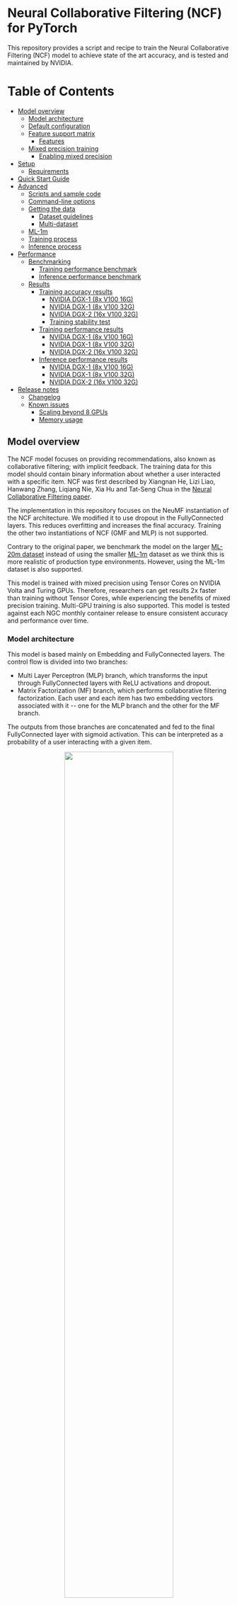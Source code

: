 # Neural Collaborative Filtering (NCF) for PyTorch

This repository provides a script and recipe to train the Neural Collaborative Filtering (NCF)
model to achieve state of the art accuracy, and is tested and maintained by NVIDIA.

Table of Contents
=================

* [Model overview](#model-overview)
    * [Model architecture](#model-architecture)
    * [Default configuration](#default-configuration)
    * [Feature support matrix](#feature-support-matrix)
        * [Features](#features)
    * [Mixed precision training](#mixed-precision-training)
        * [Enabling mixed precision](#enabling-mixed-precision)
* [Setup](#setup)
    * [Requirements](#requirements)
* [Quick Start Guide](#quick-start-guide)
* [Advanced](#advanced)
    * [Scripts and sample code](#scripts-and-sample-code)
    * [Command-line options](#command-line-options)
    * [Getting the data](#getting-the-data)
        * [Dataset guidelines](#dataset-guidelines)
        * [Multi-dataset](#multi-dataset)
    * [ML-1m](#ml-1m)
    * [Training process](#training-process)
    * [Inference process](#inference-process)
* [Performance](#performance)
    * [Benchmarking](#benchmarking)
        * [Training performance benchmark](#training-performance-benchmark)
        * [Inference performance benchmark](#inference-performance-benchmark)
    * [Results](#results)
        * [Training accuracy results](#training-accuracy-results)
            * [NVIDIA DGX-1 (8x V100 16G)](#nvidia-dgx-1-8x-v100-16g)
            * [NVIDIA DGX-1 (8x V100 32G)](#nvidia-dgx-1-8x-v100-32g)
            * [NVIDIA DGX-2 (16x V100 32G)](#nvidia-dgx-2-16x-v100-32g)
            * [Training stability test](#training-stability-test)
        * [Training performance results](#training-performance-results)
            * [NVIDIA DGX-1 (8x V100 16G)](#nvidia-dgx-1-(8x-v100-16g))
            * [NVIDIA DGX-1 (8x V100 32G)](#nvidia-dgx-1-(8x-v100-32g))
            * [NVIDIA DGX-2 (16x V100 32G)](#nvidia-dgx-2-(16x-v100-32g))
        * [Inference performance results](#inference-performance-results)
            * [NVIDIA DGX-1 (8x V100 16G)](#nvidia-dgx-1-(8x-v100-16g))
            * [NVIDIA DGX-1 (8x V100 32G)](#nvidia-dgx-1-(8x-v100-32g))
            * [NVIDIA DGX-2 (16x V100 32G)](#nvidia-dgx-2-(16x-v100-32g))
* [Release notes](#release-notes)
    * [Changelog](#changelog)
    * [Known issues](#known-issues)
        * [Scaling beyond 8 GPUs](#scaling-beyond-8-gpus)
        * [Memory usage](#memory-usage)

## Model overview

The NCF model focuses on providing recommendations, also known as collaborative filtering; with implicit feedback. The training data for this model should contain binary information about whether a user interacted with a specific item.
NCF was first described by Xiangnan He, Lizi Liao, Hanwang Zhang, Liqiang Nie, Xia Hu and Tat-Seng Chua in the [Neural Collaborative Filtering paper](https://arxiv.org/abs/1708.05031).

The implementation in this repository focuses on the NeuMF instantiation of the NCF architecture.
We modified it to use dropout in the FullyConnected layers. This reduces overfitting and increases the final accuracy.
Training the other two instantiations of NCF (GMF and MLP) is not supported. 
 
Contrary to the original paper, we benchmark the model on the larger [ML-20m dataset](https://grouplens.org/datasets/movielens/20m/)
instead of using the smaller [ML-1m](https://grouplens.org/datasets/movielens/1m/) dataset as we think this is more realistic of production type environments.
However, using the ML-1m dataset is also supported.

This model is trained with mixed precision using Tensor Cores on NVIDIA Volta and Turing GPUs. Therefore, researchers can get results 2x faster than training without Tensor Cores, while experiencing the benefits of mixed precision training. Multi-GPU training is also supported. This model is tested against each NGC monthly container release to ensure consistent accuracy and performance over time.



### Model architecture

This model is based mainly on Embedding and FullyConnected layers. The control flow is divided into two branches:
* Multi Layer Perceptron (MLP) branch, which transforms the input through FullyConnected layers with ReLU activations and dropout.
* Matrix Factorization (MF) branch, which performs collaborative filtering factorization.
Each user and each item has two embedding vectors associated with it -- one for the MLP branch and the other for the MF branch.

The outputs from those branches are concatenated and fed to the final FullyConnected layer with sigmoid activation.
This can be interpreted as a probability of a user interacting with a given item.

<p align="center">
  <img width="70%" src="./img/ncf_diagram.png" />
  <br>
Figure 1. The architecture of a Neural Collaborative Filtering model. Taken from the <a href="https://arxiv.org/abs/1708.05031">Neural Collaborative Filtering paper</a>.
</p>


### Default configuration

The following features were implemented in this model:
  * Automatic Mixed Precision (AMP)
  * Data-parallel multi-GPU training and evaluation 
  * Dropout
  * Gradient accumulation

The following performance optimizations were implemented in this model:
  * FusedAdam optimizer
  * Approximate train negative sampling
  * Caching all the positive training samples in the device memory


### Feature support matrix
The following features are supported by this model:

| **Feature** | **NCF PyTorch** | 
|:---:|:--------:|
| Automatic Mixed Precision (AMP) | Yes |
| Multi-GPU training with Distributed Data Parallel (DDP) | Yes |
| Fused Adam | Yes |

#### Features

* Automatic Mixed Precision - This implementation of NCF uses AMP to implement mixed precision training.
It allows us to use FP16 training with FP32 master weights by modifying just 3 lines of code. 
* Multi-GPU training with Distributed Data Parallel - uses Apex's DDP to implement efficient multi-GPU training with NCCL.
* Fused Adam - We use a special implementation of the Adam implementation provided by the Apex package. It fuses some operations for faster weight updates.
Since NCF is a relatively lightweight model with a large number of parameters, we’ve observed significant performance improvements from using FusedAdam.

## Mixed precision training

Mixed precision is the combined use of different numerical precisions in a computational method. [Mixed precision](https://arxiv.org/abs/1710.03740) training offers significant computational speedup by performing operations in half-precision format, while storing minimal information in single-precision to retain as much information as possible in critical parts of the network. Since the introduction of [tensor cores](https://developer.nvidia.com/tensor-cores) in the Volta and Turing architecture, significant training speedups are experienced by switching to mixed precision -- up to 3x overall speedup on the most arithmetically intense model architectures. Using mixed precision training requires two steps:
1.  Porting the model to use the FP16 data type where appropriate.
2.  Adding loss scaling to preserve small gradient values.

The ability to train deep learning networks with lower precision was introduced in the Pascal architecture and first supported in [CUDA 8](https://devblogs.nvidia.com/parallelforall/tag/fp16/) in the NVIDIA Deep Learning SDK.

For information about:
-   How to train using mixed precision, see the [Mixed Precision Training](https://arxiv.org/abs/1710.03740) paper and [Training With Mixed Precision](https://docs.nvidia.com/deeplearning/sdk/mixed-precision-training/index.html) documentation.
-   Techniques used for mixed precision training, see the [Mixed-Precision Training of Deep Neural Networks](https://devblogs.nvidia.com/mixed-precision-training-deep-neural-networks/) blog.
-   How to access and enable AMP for TensorFlow, see [Using TF-AMP](https://docs.nvidia.com/deeplearning/dgx/tensorflow-user-guide/index.html#tfamp) from the TensorFlow User Guide.
-   APEX tools for mixed precision training, see the [NVIDIA Apex: Tools for Easy Mixed-Precision Training in PyTorch](https://devblogs.nvidia.com/apex-pytorch-easy-mixed-precision-training/).


### Enabling mixed precision

Using the Automatic Mixed Precision (AMP) package requires two modifications in the source code.
The first one is to initialize the model and the optimizer using the `amp.initialize` function:
```python
model, optimizer = amp.initialize(model, optimizer, opt_level=args.opt_level,
                                          keep_batchnorm_fp32=False, loss_scale='dynamic')
```

The second one is to use the AMP's loss scaling context manager:
```python
with amp.scale_loss(loss, optimizer) as scaled_loss:
    scaled_loss.backward()
```

## Setup
The following section lists the requirements in order to start training the Neural Collaborative Filtering model.

### Requirements
This repository contains Dockerfile which extends the PyTorch NGC container and encapsulates some dependencies. 
Aside from these dependencies, ensure you have the following components:
NVIDIA Docker
PyTorch 19.05-py3 NGC container
NVIDIA Volta or Turing based GPU

For more information about how to get started with NGC containers, see the following sections from the NVIDIA GPU Cloud Documentation and the Deep Learning Documentation:
Getting Started Using NVIDIA GPU Cloud
Accessing And Pulling From The NGC Container Registry
Running PyTorch

For those unable to use the PyTorch NGC container, to set up the required environment or create your own container, see the versioned NVIDIA Container Support Matrix.  
  
## Quick Start Guide

1. Clone the repository.
```bash
git clone https://github.com/NVIDIA/DeepLearningExamples
cd DeepLearningExamples/TensorFlow/Segmentation/UNetIndustrial
```

2. Build an NCF PyTorch Docker container.

After Docker is setup, you can build the NCF image with:
```bash
docker build . -t nvidia_ncf
``` 

3. Start an interactive session in the NGC container to run preprocessing/training and inference.

The NCF PyTorch container can be launched with:
```bash
mkdir data
docker run --runtime=nvidia -it --rm --ipc=host  -v ${PWD}/data:/data nvidia_ncf bash
```

This will launch the container and mount the `./data` directory as a volume to the `./data` directory inside the container.
Any datasets and experiment results (logs, checkpoints etc.) saved to `./data` will be accessible
in the `./data` directory on the host. 

4. Download and preprocess the data.

Preprocessing consists of downloading the data, filtering out users that have less than 20 ratings (by default), sorting the data and dropping the duplicates. 
The preprocessed train and test data is then saved in PyTorch binary format to be loaded just before training.

Note: Preprocessing requires PyTorch and should therefore be run inside the Docker container.

No data augmentation techniques are used.

To download and preprocess the ML-20m dataset you can run:

```bash
./prepare_dataset.sh
```

Note: This command will return immediately without downloading anything if the data is already present in the `./data` directory.

This will store the preprocessed training and evaluation data in the `./data` directory so that it can be later
used to train the model (by passing the appropriate `--data` argument to the `ncf.py` script).

5. Start training.

After the Docker container is launched, the training with the default hyperparameters can be started with:

```bash
./prepare_dataset.sh
python -m torch.distributed.launch --nproc_per_node=8 --use_env ncf.py --data /data/cache/ml-20m
```

This will result in a checkpoint file being written to `/data/checkpoints/model.pth`.


6. Start validation/evaluation.

The trained model can be evaluated by passing the `--mode` test flag to the `run.sh` script:

```bash
python -m torch.distributed.launch --nproc_per_node=1 --use_env ncf.py --data /data/cache/ml-20m  --mode test --load_checkpoint_path /data/checkpoints/model.pth
```


## Advanced

The following sections provide greater details of the dataset, running training and inference, and the training results.

### Scripts and sample code

The `ncf.py` script contains most of the training and validation logic. Data loading and preprocessing code is located in `dataloading.py`.
The model architecture is defined in `neumf.py`. Some initial data preprocessing is located in `convert.py`.
The logger directory contains simple bookkeeping utilities for storing training results.

### Command-line options

To see the full list of available options and their descriptions, use the `-h` or `--help` command line option, for example: 
`python ncf.py --help`

The following example output is printed when running the sample:
```
usage: ncf.py [-h] [--data DATA] [-e EPOCHS] [-b BATCH_SIZE]
              [--valid_batch_size VALID_BATCH_SIZE] [-f FACTORS]
              [--layers LAYERS [LAYERS ...]] [-n NEGATIVE_SAMPLES]
              [-l LEARNING_RATE] [-k TOPK] [--seed SEED]
              [--threshold THRESHOLD]
              [--beta1 BETA1] [--beta2 BETA2] [--eps EPS] [--dropout DROPOUT]
              [--checkpoint_dir CHECKPOINT_DIR] [--mode {train,test}]
              [--grads_accumulated GRADS_ACCUMULATED] [--opt_level {O0,O2}]
              [--local_rank LOCAL_RANK]

Train a Neural Collaborative Filtering model:


optional arguments:
  -h, --help            show this help message and exit
  --data DATA           Path to test and training data files
  -e EPOCHS, --epochs EPOCHS
                        Number of epochs for training
  -b BATCH_SIZE, --batch_size BATCH_SIZE
                        Number of examples for each iteration
  --valid_batch_size VALID_BATCH_SIZE
                        Number of examples in each validation chunk
  -f FACTORS, --factors FACTORS
                        Number of predictive factors
  --layers LAYERS [LAYERS ...]
                        Sizes of hidden layers for MLP
  -n NEGATIVE_SAMPLES, --negative_samples NEGATIVE_SAMPLES
                        Number of negative examples per interaction
  -l LEARNING_RATE, --learning_rate LEARNING_RATE
                        Learning rate for optimizer
  -k TOPK, --topk TOPK  Rank for test examples to be considered a hit
  --seed SEED, -s SEED  Manually set random seed for torch
  --threshold THRESHOLD, -t THRESHOLD
                        Stop training early at threshold
  --beta1 BETA1, -b1 BETA1
                        Beta1 for Adam
  --beta2 BETA2, -b2 BETA2
                        Beta1 for Adam
  --eps EPS             Epsilon for Adam
  --dropout DROPOUT     Dropout probability, if equal to 0 will not use
                        dropout at all
  --checkpoint_dir CHECKPOINT_DIR
                        Path to the directory storing the checkpoint file
  --mode {train,test}   Passing "test" will only run a single evaluation,
                        otherwise full training will be performed
  --grads_accumulated GRADS_ACCUMULATED
                        Number of gradients to accumulate before performing an
                        optimization step
  --opt_level {O0,O2}   Optimization level for Automatic Mixed Precision
  --local_rank LOCAL_RANK
                        Necessary for multi-GPU training

```

### Getting the data

The NCF model was trained on the ML-20m dataset.
For each user, the interaction with the latest timestamp was included in the test set and the rest of the examples are used as the training data. 

This repository contains the `./prepare_dataset.sh` script which will automatically download and preprocess the training and validation datasets. 
By default, data will be downloaded to the `/data` directory. The preprocessed data will be placed in `/data/cache`.

#### Dataset guidelines

The required format of the data is a CSV file with three columns: `user_id`, `item_id` and `timestamp`. This CSV should contain only the positive examples,  in other words,
the ones for which an interaction between a user and an item occurred. The negatives will be sampled during the training and validation.

#### Multi-dataset 

This implementation is tuned for the ML-20m and ML-1m datasets.
Using other datasets might require tuning some hyperparameters (for example, learning rate, beta1 and beta2).

If you'd like to use your custom dataset you can do it by adding support for it in the `prepare_dataset.sh` and `download_dataset.sh` scripts.

The performance of the model depends on the dataset size.
Generally, the model should scale better for datasets containing more data points.
For a smaller dataset you might experience slower performance.


#### ML-1m

To download, preprocess and train on the ML-1m dataset run:
```bash
./prepare_dataset.sh ml-1m
python -m torch.distributed.launch --nproc_per_node=8 --use_env ncf.py --data /data/cache/ml-1m
```

### Training process
The name of the training script is `ncf.py`. Because of the multi-GPU support, it should always be run with the torch distributed launcher like this:
```bash
python -m torch.distributed.launch --nproc_per_node=<number_of_gpus> --use_env ncf.py --data <path_to_dataset> [other_parameters]
```

The main result of the training are checkpoints stored by default in `/data/checkpoints/`. This location can be controlled
by the `--checkpoint_dir` command-line argument.

The validation metric is Hit Rate at 10 (HR@10) with 100 test negative samples. This means that for each positive sample in 
the test set 100 negatives are sampled. All resulting 101 samples are then scored by the model. If the true positive sample is
among the 10 samples with highest scores we have a "hit" and the metric is equal to 1, otherwise it's equal to 0.
The HR@10 metric is the number of hits in the entire test set divided by the number of samples in the test set.  

### Inference process

Inference can be launched with the same script used for training by passing the `--mode test` flag:
```bash
python -m torch.distributed.launch --nproc_per_node=<number_of_gpus> --use_env ncf.py  --data <path_to_dataset> --mode test [other_parameters]
```

The script will then:
* Load the checkpoint from the directory specified by the `--checkpoint_dir` directory
* Run inference on the test dataset
* Compute and print the validation metric

## Performance

### Benchmarking

#### Training performance benchmark

NCF training on NVIDIA DGX systems is very fast, therefore, in order to measure train and validation throughput, you can simply run the full training job with: 
```bash
./prepare_dataset.sh
python -m torch.distributed.launch --nproc_per_node=8 --use_env ncf.py --data /data/cache/ml-20m --epochs 5
```

At the end of the script, a line reporting the best train throughput is printed.


#### Inference performance benchmark

Validation throughput can be measured by running the full training job with:
```bash
./prepare_dataset.sh
python -m torch.distributed.launch --nproc_per_node=8 --use_env ncf.py --data /data/cache/ml-20m --epochs 5
```

The best validation throughput is reported to the standard output. 

### Results

The following sections provide details on how we achieved our performance and accuracy in training and inference. 

#### Training accuracy results

##### NVIDIA DGX-1 (8x V100 16G)

Our results were obtained by following the steps in the Quick Start Guide in the PyTorch 19.05-py3 NGC container on NVIDIA DGX-1 with 8x V100 16G GPUs.

The following table lists the best hit rate at 10 for DGX-1 with 8 V100 16G GPUs. It also shows the average time to reach this HR@10 across 5 random seeds.
The training time was measured excluding data downloading, preprocessing, validation data generation and library initialization times.

| **GPUs**    | **Batch size / GPU** | **Accuracy - FP32**  | **Accuracy - mixed precision**  |   **Time to train - FP32 (s)** |  **Time to train - mixed precision (s)** | **Time to train speedup (FP32 to mixed precision)**  |     
|--------------------------:|-----------------------------:|--------------------------:|--------------------------:|-------------------------------:|-------------------------------:|------------------:|
|                         1 | 1,048,576                    |  0.95913                  |  0.95887                  |                         188.82 |                         100.37 |              1.88 |
|                         8 | 131,072                      |  0.95905                  |  0.95906                  |                          43.20 |                          26.68 |              1.62 |

To reproduce this result, start the NCF Docker container interactively and run:
```bash
./prepare_dataset.sh
python -m torch.distributed.launch --nproc_per_node=8 --use_env ncf.py --data /data/cache/ml-20m
```

##### NVIDIA DGX-1 (8x V100 32G)

Our results were obtained by following the steps in the Quick Start Guide in the PyTorch 19.05-py3 NGC container on NVIDIA DGX-1 with 8x V100 32G GPUs.

The following table lists the best hit rate at 10 for DGX-1 with 8 V100 16G GPUs. It also shows the average time to reach this HR@10 across 5 random seeds.
The training time was measured excluding data downloading, preprocessing, validation data generation and library initialization times.

| **GPUs**    | **Batch size / GPU** | **Accuracy - FP32**  | **Accuracy - mixed precision**  |   **Time to train - FP32 (s)** |  **Time to train - mixed precision (s)** | **Time to train speedup (FP32 to mixed precision)**  |     
|--------------------------:|-----------------------------:|--------------------------:|--------------------------:|-------------------------------:|-------------------------------:|------------------:|
|                         1 | 1,048,576                    |  0.95913                  |  0.95887                  |                         194.72 |                         106.03 |              1.84 |
|                         8 | 131,072                      |  0.95905                  |  0.95906                  |                          44.07 |                          27.86 |              1.58 |


Here's an example validation accuracy curve for mixed precision vs single precision on DGX-1 with 8 V100 32G GPUs:

![ValidationAccuracy](./img/dgx1v_32_curve.png)

To reproduce this result, start the NCF Docker container interactively and run:
```bash
./prepare_dataset.sh
python -m torch.distributed.launch --nproc_per_node=8 --use_env ncf.py --data /data/cache/ml-20m
```

##### NVIDIA DGX-2 (16x V100 32G)

Our results were obtained by following the steps in the Quick Start Guide in the PyTorch 19.05-py3 NGC container on NVIDIA DGX-1 with 8x V100 16G GPUs.

The following table lists the best hit rate at 10 for DGX-1 with 8 V100 16G GPUs. It also shows the average time to reach this HR@10 across 5 random seeds.
The training time was measured excluding data downloading, preprocessing, validation data generation and library initialization times.

| **GPUs**    | **Batch size / GPU** | **Accuracy - FP32**  | **Accuracy - mixed precision**  |   **Time to train - FP32 (s)** |  **Time to train - mixed precision (s)** | **Time to train speedup (FP32 to mixed precision)**  |     
|--------------------------:|-----------------------------:|--------------------------:|--------------------------:|-------------------------------:|-------------------------------:|------------------:|
|                         1 | 1,048,576                    |  0.95913                  |  0.95887                  |                         180.85 |                         100.33 |              1.80 |
|                         8 | 131,072                      |  0.95900                  |  0.95918                  |                          44.21 |                          29.68 |              1.49 |
|                        16 | 65,536                       |  0.95896                  |  0.95906                  |                          34.47 |                          26.52 |              1.30 |



To reproduce this result, start the NCF Docker container interactively and run:
```bash
./prepare_dataset.sh
python -m torch.distributed.launch --nproc_per_node=16 --use_env ncf.py --data /data/cache/ml-20m
```


##### Training stability test

The histogram below shows the best HR@10 achieved 
for 400 experiments using mixed precision and 400 experiments using single precision.
Mean HR@10 for mixed precision was equal to 0.95868 and for single precision it was equal to
0.95867.
![hr_histogram](./img/hr_histogram.png)


#### Training performance results


##### NVIDIA DGX-1 (8x V100 16G)

Our results were obtained by following the steps in the Quick Start Guide in the PyTorch 19.05-py3 NGC container on NVIDIA DGX-1 with 8x V100 16G GPUs. 

The following table shows the best training throughput:

|   **GPUs**                |   **Batch Size / GPU**       | **Throughput - FP32 (samples / s)** |   **Throughput - Mixed precision (samples /s)** |   **Throughput Speedup (FP32 to Mixed precision)** |   **Strong Scaling - FP32** |   **Strong scaling - Mixed precision** |
|--------------------------:|-----------------------------:|----------------------------------:|----------------------------------:|------------------:|---------------------:|---------------------:|
|                         1 | 1,048,576                    | 10,536,076                        | 21,059,303                        |              2.00 |                 1.00 |                 1.00 |
|                         8 | 131,072                      | 58,286,313                        | 100,760,496                       |              1.73 |                 5.53 |                 4.78 |

##### NVIDIA DGX-1 (8x V100 32G)

Our results were obtained by following the steps in the Quick Start Guide in the PyTorch 19.05-py3 NGC container on NVIDIA DGX-1 with 8x V100 32G GPUs. 

The following table shows the best training throughput:
	
|   **GPUs**                |   **Batch Size / GPU**       | **Throughput - FP32 (samples / s)** |   **Throughput - Mixed precision (samples /s)** |   **Throughput Speedup (FP32 to Mixed precision)** |   **Strong Scaling - FP32** |   **Strong scaling - Mixed precision** |
|--------------------------:|-----------------------------:|----------------------------------:|----------------------------------:|------------------:|---------------------:|---------------------:|
|                         1 | 1,048,576                    | 10,230,464                        | 19,894,392                        |              1.94 |                 1.00 |                 1.00 |
|                         8 | 131,072                      | 57,043,196                        | 95,424,391                        |              1.67 |                 5.58 |                 4.80 |


##### NVIDIA DGX-2 (16x V100 32G)

Our results were obtained by following the steps in the Quick Start Guide in the PyTorch 19.05-py3 NGC container on NVIDIA DGX-2 with 16x V100 32G GPUs. 

The following table shows the best training throughput:
	
|   **GPUs**                |   **Batch Size / GPU**       | **Throughput - FP32 (samples / s)** |   **Throughput - Mixed precision (samples /s)** |   **Throughput Speedup (FP32 to Mixed precision)** |   **Strong Scaling - FP32** |   **Strong scaling - Mixed precision** |
|--------------------------:|:-----------------------------|:----------------------------------|:----------------------------------|------------------:|---------------------:|---------------------:|
|                         1 | 1,048,576                    | 10,941,690                        | 21,056,129                        |              1.92 |                 1.00 |                 1.00 |
|                         8 | 131,072                      | 60,247,209                        | 100,142,844                       |              1.66 |                 5.51 |                 4.76 |
|                        16 | 65,536                       | 84,287,736                        | 133,300,953                       |              1.58 |                 7.70 |                 6.33 |



#### Inference performance results


##### NVIDIA DGX-1 (8x V100 16G)

Our results were obtained by following the steps in the Quick Start Guide in the PyTorch 19.05-py3 NGC container on NVIDIA DGX-1 with 8x V100 16G GPUs.

The following table shows the best inference throughput:

| **Number of GPUs** | **Mixed precision (samples/sec)** | **Single precision (samples/sec)** | **Speed-up with mixed precision** | 
|:---:|:-------------:|:-----------:|:-----:|
| 1 | 57,163,273 | 28,877,257 | 1.98 |

##### NVIDIA DGX-1 (8x V100 32G)

Our results were obtained by following the steps in the Quick Start Guidein the PyTorch 19.05-py3 NGC container on NVIDIA DGX-1 with 8x V100 32G GPUs.

The following table shows the best inference throughput:

| **Number of GPUs** | **Mixed precision (samples/sec)** | **Single precision (samples/sec)** | **Speed-up with mixed precision** | 
|:---:|:-------------:|:-----------:|:-----:|
| 1 | 54,570,476 | 28,085,521 | 1.94 |


##### NVIDIA DGX-2 (16x V100 32G)

Our results were obtained by following the steps in the Quick Start Guide in the PyTorch 19.05-py3 NGC container on NVIDIA DGX-2 with 16x V100 32G GPUs.

The following table shows the best inference throughput:

| **Number of GPUs** | **Mixed precision (samples/sec)** | **Single precision (samples/sec)** | **Speed-up with mixed precision** | 
|:---:|:-------------:|:-----------:|:-----:|
| 1 | 58,383,216 | 30,018,043 | 1.94 |

## Release notes

### Changelog
1. January 22, 2018
    * Initial release
2. May, 2019
    * Lower memory consumption (down from about 18GB to 10GB for batch size 1M on a single NVIDIA Tesla V100). Achieved by using an approximate method for generating negatives for training.
    * Automatic Mixed Precision (AMP) with dynamic loss scaling instead of a custom mixed-precision optimizer.
    * Performance numbers for NVIDIA DGX-2.
    * Data loading code cleanup.
    * Default container updated to PyTorch 19.05-py3.
    * Updated README.md.
3. June, 2019
    * Updated performance tables.
    * Default container changed to PyTorch 19.06-py3.
    * Caching validation negatives between runs
4. September, 2019
    * Adjusting for API changes in PyTorch and APEX
    * Checkpoints loading fix
5. January, 2020
   * DLLogger support added

### Known issues
 
#### Scaling beyond 8 GPUs
Neural Collaborative Filtering is a relatively lightweight model that trains quickly with this relatively smaller dataset, ML-20m.
Because of that, the high ratio of communication to computation makes it difficult to 
efficiently use more than 8 GPUs. Typically, this is not an issue because when using 8
GPUs with FP16 precision, the training is sufficiently fast. However, if you’d like to
 scale the training to 16 GPUs and beyond, you might try modifying the model so that 
 the communication-computation ratio facilitates better scaling. This could be done, for example,
  by finding hyperparameters that enable using a larger batch size or by reducing the 
  number of trainable parameters.

#### Memory usage

In the default settings, the additional memory beyond 16G may not be fully utilized.
This is because we set the default batch size for ML-20m dataset to 1M,
which is too small to completely fill-up multiple 32G GPUs.
1M is the batch size for which we experienced the best convergence on the ML-20m dataset.
However, on other datasets, even faster performance can be possible by finding hyperparameters that work well for larger batches and leverage additional GPU memory.


